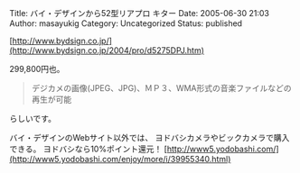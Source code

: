 Title: バイ・デザインから52型リアプロ キター
Date: 2005-06-30 21:03
Author: masayukig
Category: Uncategorized
Status: published

[http://www.bydsign.co.jp/](http://www.bydsign.co.jp/2004/pro/d5275DPJ.htm)

299,800円也。

> デジカメの画像(JPEG、JPG)、ＭＰ３、WMA形式の音楽ファイルなどの再生が可能

らしいです。

バイ・デザインのWebサイト以外では、
ヨドバシカメラやビックカメラで購入できる。
ヨドバシなら10%ポイント還元！
[http://www5.yodobashi.com/](http://www5.yodobashi.com/enjoy/more/i/39955340.html)
